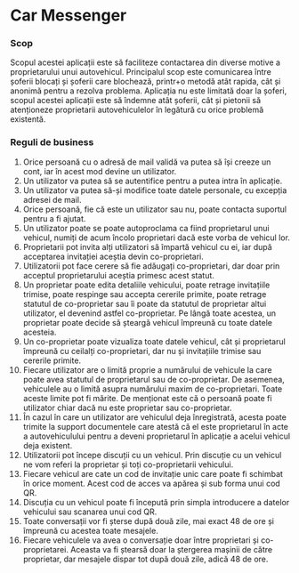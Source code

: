 # Car Messenger

### Scop
Scopul acestei aplicații este să faciliteze contactarea din diverse motive a proprietarului unui autovehicul. Principalul scop este comunicarea între șoferii blocați și șoferii care blochează, printr+o metodă atât rapida, cât și anonimă pentru a rezolva problema. Aplicația nu este limitată doar la șoferi, scopul acestei aplicații este să îndemne atât șoferii, cât și pietonii să atenționeze proprietarii autovehiculelor în legătură cu orice problemă existentă.

### Reguli de business
<ol>
    <li>Orice persoană cu o adresă de mail validă va putea să își creeze un cont, iar în acest mod devine un utilizator.</li>
    <li>Un utilizator va putea să se autentifice pentru a putea intra în aplicație.</li>
    <li>Un utilizator va putea să-și modifice toate datele personale, cu excepția adresei de mail.</li>
    <li>Orice persoană, fie că este un utilizator sau nu, poate contacta suportul pentru a fi ajutat.</li>
    <li>Un utilizator poate se poate autoproclama ca fiind proprietarul unui vehicul, numiți de acum încolo proprietari dacă este vorba de vehicul lor.</li>
    <li>Proprietarii pot invita alți utilizatori să împartă vehicul cu ei, iar după acceptarea invitației aceștia devin co-proprietari.</li>
    <li>Utilizatorii pot face cerere să fie adăugați co-proprietari, dar doar prin acceptul proprietarului aceștia primesc acest statut.</li>
    <li>Un proprietar poate edita detaliile vehicului, poate retrage invitațiile trimise, poate respinge sau accepta cererile primite, poate retrage statutul de co-proprietar sau îi poate da statutul de proprietar altui utilizator, el devenind astfel co-proprietar. Pe lângă toate acestea, un proprietar poate decide să șteargă vehicul împreună cu toate datele acesteia.</li>
    <li>Un co-proprietar poate vizualiza toate datele vehicul, cât și proprietarul împreună cu ceilalți co-proprietari, dar nu și invitațiile trimise sau cererile primite.</li>
    <li>Fiecare utilizator are o limită proprie a numărului de vehicule la care poate avea statutul de proprietarul sau de co-proprietar. De asemenea, vehiculele au o limită asupra numărului maxim de co-proprietari. Toate aceste limite pot fi mărite. De menționat este că o persoană poate fi utilizator chiar dacă nu este proprietar sau co-proprietar.</li>
    <li>În cazul în care un utilizator are vehiculul deja înregistrată, acesta poate trimite la support documentele care atestă că el este proprietarul în acte a autovehiculului pentru a deveni proprietarul în aplicație a acelui vehicul deja existent.</li>
    <li>Utilizatorii pot începe discuții cu un vehicul. Prin discuție cu un vehicul ne vom referi la proprietar și toți co-proprietarii vehicului.</li>
    <li>Fiecare vehicul are cate un cod de invitație unic care poate fi schimbat în orice moment. Acest cod de acces va apărea și sub forma unui cod QR.</li>
    <li>Discuția cu un vehicul poate fi începută prin simpla introducere a datelor vehicului sau scanarea unui cod QR.</li>
    <li>Toate conversații vor fi șterse după două zile, mai exact 48 de ore și împreună cu acestea toate mesajele.</li>
    <li>Fiecare vehiculele va avea o conversație doar între proprietari și co-proprietarei. Aceasta va fi ștearsă doar la ștergerea mașinii de către proprietar, dar mesajele dispar tot după două zile, adică 48 de ore.</li>
</ol>
